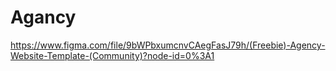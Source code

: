 # Agancy
https://www.figma.com/file/9bWPbxumcnvCAegFasJ79h/(Freebie)-Agency-Website-Template-(Community)?node-id=0%3A1
